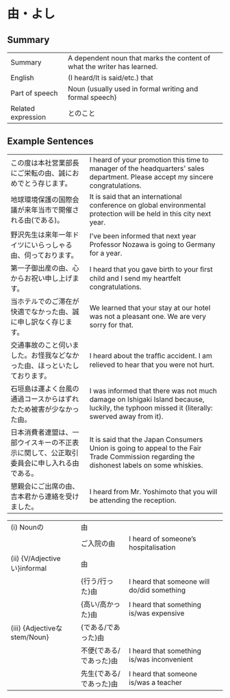 # 由・よし

## Summary

<table><tr>   <td>Summary</td>   <td>A dependent noun that marks the content of what the writer has learned.</td></tr><tr>   <td>English</td>   <td>(I heard/It is said/etc.) that</td></tr><tr>   <td>Part of speech</td>   <td>Noun (usually used in formal writing and formal speech)</td></tr><tr>   <td>Related expression</td>   <td>とのこと</td></tr></table>

## Example Sentences

<table><tr>   <td>この度は本社営業部長にご栄転の由、誠におめでとう存じます。</td>   <td>I heard of your promotion this time to manager of the headquarters' sales department. Please accept my sincere congratulations.</td></tr><tr>   <td>地球環境保護の国際会議が来年当市で開催される由(である)。</td>   <td>It is said that an international conference on global environmental protection will be held in this city next year.</td></tr><tr>   <td>野沢先生は来年一年ドイツにいらっしゃる由、伺っております。</td>   <td>I've been informed that next year Professor Nozawa is going to Germany for a year.</td></tr><tr>   <td>第一子御出産の由、心からお祝い申し上げます。</td>   <td>I heard that you gave birth to your ﬁrst child and I send my heartfelt congratulations.</td></tr><tr>   <td>当ホテルでのご滞在が快適でなかった由、誠に申し訳なく存じます。</td>   <td>We learned that your stay at our hotel was not a pleasant one. We are very sorry for that.</td></tr><tr>   <td>交通事故のこと伺いました。お怪我などなかった由、ほっといたしております。</td>   <td>I heard about the trafﬁc accident. I am relieved to hear that you were not hurt.</td></tr><tr>   <td>石垣島は運よく台風の通過コースからはずれたため被害が少なかった由。</td>   <td>I was informed that there was not much damage on Ishigaki Island because, luckily, the typhoon missed it (literally: swerved away from it).</td></tr><tr>   <td>日本消費者連盟は、一部ウイスキーの不正表示に関して、公正取引委員会に申し入れる由である。</td>   <td>It is said that the Japan Consumers Union is going to appeal to the Fair Trade Commission regarding the dishonest labels on some whiskies.</td></tr><tr>   <td>懇親会にご出席の由、吉本君から連絡を受けました。</td>   <td>I heard from Mr. Yoshimoto that you will be attending the reception.</td></tr></table>

<table class="table"><tbody><tr class="tr head"><td class="td"><span class="numbers">(i)</span> <span class="bold">Nounの</span></td><td class="td"><span class="concept">由</span></td><td class="td"></td></tr><tr class="tr"><td class="td"></td><td class="td"><span>ご入院の</span><span class="concept">由</span></td><td class="td"><span>I heard of someone’s hospitalisation</span></td></tr><tr class="tr head"><td class="td"><span class="numbers">(ii)</span> <span class="bold">{V/Adjectiveい}informal</span></td><td class="td"><span class="concept">由</span></td><td class="td"></td></tr><tr class="tr"><td class="td"></td><td class="td"><span>{行う/行った}</span><span class="concept">由</span></td><td class="td"><span>I heard that someone will do/did something</span></td></tr><tr class="tr"><td class="td"></td><td class="td"><span>{高い/高かった}</span><span class="concept">由</span></td><td class="td"><span>I heard that something is/was expensive</span></td></tr><tr class="tr head"><td class="td"><span class="numbers">(iii)</span> <span class="bold">{Adjectiveなstem/Noun}</span></td><td class="td"><span>{である/であった}</span><span class="concept">由</span></td><td class="td"></td></tr><tr class="tr"><td class="td"></td><td class="td"><span>不便{である/であった}</span><span class="concept">由</span></td><td class="td"><span>I heard that something is/was inconvenient</span></td></tr><tr class="tr"><td class="td"></td><td class="td"><span>先生{である/であった}</span><span class="concept">由</span></td><td class="td"><span>I heard that someone is/was a teacher</span></td></tr></tbody></table>

